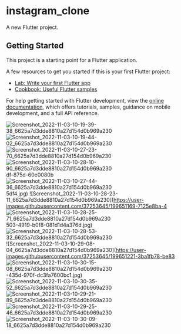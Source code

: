 # instagram_clone

A new Flutter project.

## Getting Started

This project is a starting point for a Flutter application.

A few resources to get you started if this is your first Flutter project:

- [Lab: Write your first Flutter app](https://docs.flutter.dev/get-started/codelab)
- [Cookbook: Useful Flutter samples](https://docs.flutter.dev/cookbook)

For help getting started with Flutter development, view the
[online documentation](https://docs.flutter.dev/), which offers tutorials,
samples, guidance on mobile development, and a full API reference.


![Screenshot_2022-11-03-10-19-39-38_6625a7d3dde8810a27d154d0b969a230](https://user-images.githubusercontent.com/37253645/199651029-0fb532a8-a354-4059-8b3a-6589420bbf0b.jpg)
![Screenshot_2022-11-03-10-19-44-02_6625a7d3dde8810a27d154d0b969a230](https://user-images.githubusercontent.com/37253645/199650201-dd62b120-bd55-41e4-ac97-76ba8516e490.jpg)
![Screenshot_2022-11-03-10-27-23-70_6625a7d3dde8810a27d154d0b969a230](https://user-images.githubusercontent.com/37253645/199651913-7c0c9291-d5b2-4ea0-bf55-f8518147ba61.jpg)
![Screenshot_2022-11-03-10-28-10-90_6625a7d3dde8810a27d154d0b969a230](https://user-images.githubusercontent.com/37253645/199651137-d706c616-c251-4324-83b5-0a672f6d1c3d.jpg)
df-875d-60e0080b
![Screenshot_2022-11-03-10-27-44-36_6625a7d3dde8810a27d154d0b969a230](https://user-images.githubusercontent.com/37253645/199651145-a4fbf493-05d5-4766-bfcd-1cc34798a6f1.jpg)
5df4.jpg)
![Screenshot_2022-11-03-10-28-23-11_6625a7d3dde8810a27d154d0b969a230](https://user-images.githubusercontent.com/37253645/199651169-7125e8ba-4
![Screenshot_2022-11-03-10-28-25-71_6625a7d3dde8810a27d154d0b969a230](https://user-images.githubusercontent.com/37253645/199651183-089dfb81-82df-43ad-9a92-4979804fda16.jpg)
503-4919-b0f8-081d1d4a376d.jpg)
![Screenshot_2022-11-03-10-28-53-32_6625a7d3dde8810a27d154d0b969a230](https://user-images.githubusercontent.com/37253645/199651204-c97428e4-e89b-4cbf-8969-a1fbcf44aa5e.jpg)
![Screenshot_2022-11-03-10-29-08-04_6625a7d3dde8810a27d154d0b969a230](https://user-images.githubusercontent.com/37253645/199651221-3ba1fb78-be83
![Screenshot_2022-11-03-10-30-15-08_6625a7d3dde8810a27d154d0b969a230](https://user-images.githubusercontent.com/37253645/199651242-79e557eb-417d-4229-9fa7-a5298cb81dd0.jpg)
-435d-970f-dc3fa7600bc1.jpg)
![Screenshot_2022-11-03-10-30-35-52_6625a7d3dde8810a27d154d0b969a230](https://user-images.githubusercontent.com/37253645/199651262-e5f67c34-4d2c-4e90-abe4-174f999c11da.jpg)
![Screenshot_2022-11-03-10-29-21-89_6625a7d3dde8810a27d154d0b969a230](https://user-images.githubusercontent.com/37253645/199651289-c5fd3f38-bd9b-4490-a2d7-cb6379b6d9d5.jpg)
![Screenshot_2022-11-03-10-29-25-46_6625a7d3dde8810a27d154d0b969a230](https://user-images.githubusercontent.com/37253645/199651304-427872ca-904e-44b0-af27-ff0f520a56d9.jpg)
![Screenshot_2022-11-03-10-30-09-18_6625a7d3dde8810a27d154d0b969a230](https://user-images.githubusercontent.com/37253645/199651320-d9e7315d-d3a5-4c54-bdb0-e2c971a82406.jpg)


